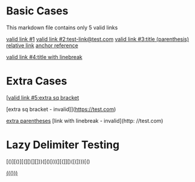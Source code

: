 # Basic Cases

This markdown file contains only 5 valid links

[valid link #1](http://test.com)
[valid link #2:test-link@test.com](http://test.com/test-link?djdjd&)
[valid link #3:title (parenthesis)](http://www.test.com)
[relative link](/test-link/page)
[anchor reference](#reference)

[valid link #4:title with
linebreak](http://test.com)

# Extra Cases

[]()

[](uri:empty-title)

[[valid link #5:extra sq bracket](https://test.com?g=154&fh=!445?)

[extra sq bracket - invalid]](https://test.com)

[extra parentheses](((())))
[link with linebreak - invalid](http:
//test.com)

# Lazy Delimiter Testing

[()][()][(][)[][]))([()[(((][(]][)([(])))[()

[((()))]()
